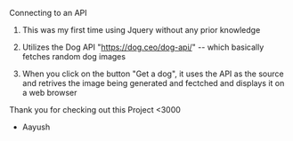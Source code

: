 Connecting to an API 


1) This was my first time using Jquery without any prior knowledge

2) Utilizes the Dog API "https://dog.ceo/dog-api/" -- which basically
fetches random dog images

3) When you click on the button "Get a dog", it uses the API
as the source and retrives the image being generated and fectched and 
displays it on a web browser


Thank you for checking out this Project <3000

- Aayush 

 